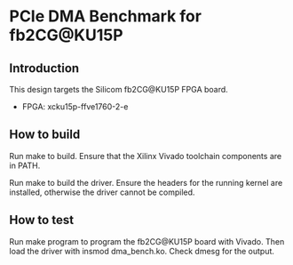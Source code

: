 # PCIe DMA Benchmark for fb2CG@KU15P

## Introduction

This design targets the Silicom fb2CG@KU15P FPGA board.

* FPGA: xcku15p-ffve1760-2-e

## How to build

Run make to build.  Ensure that the Xilinx Vivado toolchain components are
in PATH.

Run make to build the driver.  Ensure the headers for the running kernel are
installed, otherwise the driver cannot be compiled.

## How to test

Run make program to program the fb2CG@KU15P board with Vivado.  Then load the
driver with insmod dma_bench.ko.  Check dmesg for the output.
